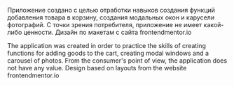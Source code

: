 Приложение создано с целью отработки навыков создания функций добавления товара в корзину, создания модальных окон и карусели фотографий. С точки зрения потребителя, приложение не имеет какой-либо ценности.
Дизайн по макетам с сайта frontendmentor.io

The application was created in order to practice the skills of creating functions for adding goods to the cart, creating modal windows and a carousel of photos. From the consumer's point of view, the application does not have any value.
Design based on layouts from the website frontendmentor.io
